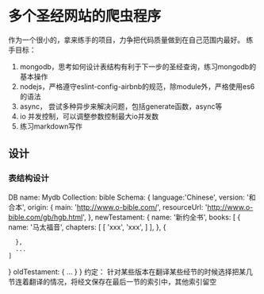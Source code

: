 # 多个圣经网站的爬虫程序
  作为一个很小的，拿来练手的项目，力争把代码质量做到在自己范围内最好。
  练手目标：
  1. mongodb，思考如何设计表结构有利于下一步的圣经查询，练习mongodb的基本操作
  2. nodejs，严格遵守eslint-config-airbnb的规范，除module外，严格使用es6的语法
  3. async， 尝试多种异步来解决问题，包括generate函数，async等
  4. io 并发控制，可以调整参数控制最大io并发数
  5. 练习markdown写作
## 设计
### 表结构设计
DB name: Mydb
Collection: bible
Schema:
{
  language:'Chinese',
  version: '和合本',
  origin: {
    main: 'http://www.o-bible.com/',
    resourceUrl: 'http://www.o-bible.com/gb/hgb.html',
    },
  newTestament: {
    name: '新约全书',
    books: [
      {
        name: '马太福音',
        chapters: [
          [
          'xxx',
          'xxx',
          ]
        ],
      },
      {

      },
      ...
    ]
  }
  oldTestament: {
	   ...
  }
}
约定：
针对某些版本在翻译某些经节的时候选择把某几节连着翻译的情况，将经文保存在最后一节的索引中，其他索引留空
